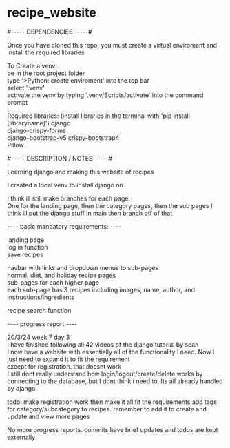 # recipe_website  
#----- DEPENDENCIES -----#  

Once you have cloned this repo, you must create a virtual enviroment and install the required libraries  

To Create a venv:  
be in the root project folder  
type '>Python: create enviroment' into the top bar  
select '.venv'  
activate the venv by typing '.venv/Scripts/activate' into the command prompt  


Required libraries: (install libraries in the terminal with 'pip install [libraryname]')
django  
django-crispy-forms  
django-bootstrap-v5
crispy-bootstrap4  
Pillow  



#----- DESCRIPTION / NOTES -----#  


Learning django and making this website of recipes  
  
I created a local venv to install django on

I think ill still make branches for each page.  
One for the landing page, then the category pages, then the sub pages
I think ill put the django stuff in main then branch off of that

---- basic mandatory requirements: ----  

landing page  
log in function  
save recipes  
  
navbar with links and dropdown menus to sub-pages  
normal, diet, and holiday recipe pages  
sub-pages for each higher page  
each sub-page has 3 recipes including images, name, author, and instructions/ingredients  
  
recipe search function  


---- progress report ----  

20/3/24 week 7 day 3  
I have finished following all 42 videos of the django tutorial by sean  
I now have a website with essentially all of the functionality I need. Now I just need to expand it to fit the requirement  
except for registration. that doesnt work  
I still dont really understand how login/logout/create/delete works by connecting to the database, but I dont think i need to. Its all already handled by django.

todo: make registration work then make it all fit the requirements
add tags for category/subcategory to recipes. remember to add it to create and update and view
more pages  



No more progress reports. commits have brief updates and todos are kept externally
